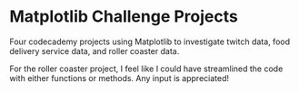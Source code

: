 # Matplotlib Challenge Projects
Four codecademy projects using Matplotlib to investigate twitch data, food delivery service data, and roller coaster data.

For the roller coaster project, I feel like I could have streamlined the code with either functions or methods. Any input is appreciated!
